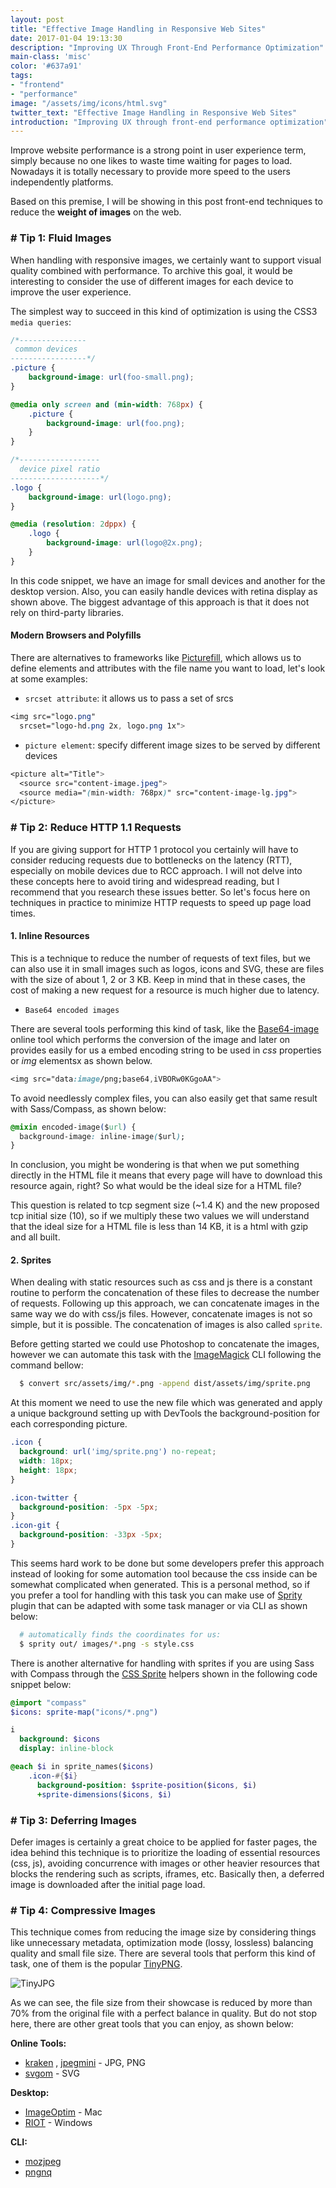```yaml
---
layout: post
title: "Effective Image Handling in Responsive Web Sites"
date: 2017-01-04 19:13:30
description: "Improving UX Through Front-End Performance Optimization"
main-class: 'misc'
color: '#637a91'
tags:
- "frontend"
- "performance"
image: "/assets/img/icons/html.svg"
twitter_text: "Effective Image Handling in Responsive Web Sites"
introduction: "Improving UX through front-end performance optimization"
---
```


Improve website performance is a strong point in user experience term, simply because no one likes to waste time waiting for pages to load. Nowadays it is totally necessary to provide more speed to the users independently platforms.

Based on this premise, I will be showing in this post front-end techniques to reduce the **weight of images** on the web.

### # Tip 1: Fluid Images

When handling with responsive images, we certainly want to support visual quality combined with performance. To archive this goal, it would be interesting to consider the use of different images for each device to improve the user experience.

The simplest way to succeed in this kind of optimization is using the  CSS3 `media queries`:

```css
/*---------------
 common devices
-----------------*/
.picture {
    background-image: url(foo-small.png);
}

@media only screen and (min-width: 768px) {
    .picture {
        background-image: url(foo.png);
    }
}

/*------------------
  device pixel ratio
--------------------*/
.logo {
    background-image: url(logo.png);
}

@media (resolution: 2dppx) {
    .logo {
        background-image: url(logo@2x.png);
    }
}
```

In this code snippet, we have an image for small devices and another for the desktop version. Also, you can easily handle devices with retina display as shown above. The biggest advantage of this approach is that it does not rely on third-party libraries.

#### Modern Browsers and Polyfills
There are alternatives to frameworks  like [Picturefill](https://github.com/scottjehl/picturefill), which allows us to define elements and attributes with the file name you want to load, let's look at some examples:

* `srcset attribute`: it allows us to pass a set of srcs

```css
<img src="logo.png"
  srcset="logo-hd.png 2x, logo.png 1x">
```

* `picture element`: specify different image sizes to be served by different devices

```css
<picture alt="Title">
  <source src="content-image.jpeg">
  <source media="(min-width: 768px)" src="content-image-lg.jpg">
</picture>
```

### # Tip 2: Reduce HTTP 1.1 Requests

If you are giving support for HTTP 1 protocol you certainly will have to consider reducing requests due to bottlenecks on the latency (RTT), especially on mobile devices due to RCC approach. I will not delve into these concepts here to avoid tiring and widespread reading, but I recommend that you research these issues better. So let's focus here on techniques in practice to minimize HTTP requests to speed up page load times.

#### 1. Inline Resources
This is a technique to reduce the number of requests of text files, but we can also use it in small images such as logos, icons and SVG, these are files with the size of about 1, 2 or 3 KB. Keep in mind that in these cases, the cost of making a new request for a resource is much higher due to latency.

* `Base64 encoded images`

There are several tools performing this kind of task, like the [Base64-image](https://www.base64-image.de) online tool which performs the conversion of the image and later on provides easily for us a embed encoding string to be used in *css* properties or *img* elementsx as shown below.

```css
<img src="data:image/png;base64,iVBORw0KGgoAA">
```

To avoid needlessly complex files, you can also easily get that same result with Sass/Compass, as shown below:

```css
@mixin encoded-image($url) {
  background-image: inline-image($url);
}
```

In conclusion, you might be wondering is that when we put something directly in the HTML file it means that every page will have to download this resource again, right? So what would be the ideal size for a HTML file?

This question is related to tcp segment size (~1.4 K) and the new proposed tcp initial size (10), so if we multiply these two values we will understand that the ideal size for a HTML file is less than 14 KB, it is a html with gzip and all built.

#### 2. Sprites
When dealing with static resources such as css and js there is a constant routine to perform the concatenation of these files to decrease the number of requests. Following up this approach, we can concatenate images in the same way we do with css/js files. However, concatenate images is not so simple, but it is possible. The concatenation of images is also called `sprite`.

Before getting started we could use Photoshop to concatenate the images, however we can automate this task with the [ImageMagick](http://www.imagemagick.org/) CLI following the command bellow:

```sh
  $ convert src/assets/img/*.png -append dist/assets/img/sprite.png
```

At this moment we need to use the new file which was generated and apply a unique background setting up with DevTools the background-position for each corresponding picture.

```css
.icon {
  background: url('img/sprite.png') no-repeat;
  width: 18px;
  height: 18px;
}

.icon-twitter {
  background-position: -5px -5px;
}
.icon-git {
  background-position: -33px -5px;
}
```
This seems hard work to be done but some developers prefer this approach instead of looking for some automation tool because the css inside can be somewhat complicated when generated. This is a personal method, so if you prefer a tool for handling with this task you can make use of [Sprity](https://www.npmjs.com/package/sprity) plugin that can be adapted with some task manager or via CLI as shown below:

```sh
  # automatically finds the coordinates for us:
  $ sprity out/ images/*.png -s style.css
```

There is another alternative for handling with sprites if you are using Sass with Compass through the [CSS Sprite](http://compass-style.org/reference/compass/helpers/sprites/) helpers shown in the following code snippet below:

```sass
@import "compass"
$icons: sprite-map("icons/*.png")

i
  background: $icons
  display: inline-block

@each $i in sprite_names($icons)
    .icon-#{$i}
      background-position: $sprite-position($icons, $i)
      +sprite-dimensions($icons, $i)
```

### # Tip 3: Deferring Images
Defer images is certainly a great choice to be applied for faster pages, the idea behind this technique is to prioritize the loading of essential resources (css, js), avoiding concurrence with images or other heavier resources that blocks the rendering such as scripts, iframes, etc. Basically then, a deferred image is downloaded after the initial page load.


### # Tip 4: Compressive Images

This technique comes from reducing the image size by considering things like unnecessary metadata, optimization mode (lossy, lossless) balancing quality and small file size. There are several tools that perform this kind of task, one of them is the popular [TinyPNG](https://tinypng.com/).

![TinyJPG]({{site.baseurl}}/assets/img/tyny-jpg.png)

 As we can see, the file size from their showcase is reduced by more than 70% from the original file with a perfect balance in quality. But do not stop here, there are other great tools that you can enjoy, as shown below:

**Online Tools:**

* [kraken](https://kraken.io/web-interface) , [jpegmini](http://www.jpegmini.com/) - JPG, PNG
* [svgom](https://jakearchibald.github.io/svgomg/) - SVG

**Desktop:**

* [ImageOptim](https://imageoptim.com/) - Mac
* [RIOT](http://luci.criosweb.ro/riot/) - Windows

**CLI:**

* [mozjpeg](https://github.com/mozilla/mozjpeg)
* [pngnq ](https://sourceforge.net/projects/pngnqs9/)

